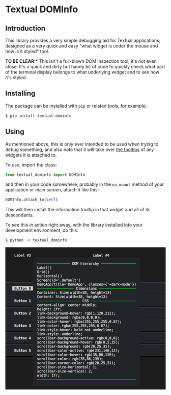 # Textual DOMInfo

## Introduction

This library provides a very simple debugging aid for Textual applications;
designed as a very quick and easy "what widget is under the mouse and how is
it styled" tool.

**TO BE CLEAR:*** This isn't a full-blown DOM inspection tool; it's not even
close. It's a quick and dirty but handy bit of code to quickly check what
part of the terminal display belongs to what underlying widget and to see
how it's styled.

## Installing

The package can be installed with `pip` or related tools, for example:

```sh
$ pip install textual-dominfo
```

## Using

As mentioned above, this is only ever intended to be used when trying to
debug something, and also note that it will take over [the
tooltips](https://textual.textualize.io/guide/widgets/#tooltips) of any
widgets it is attached to.

To use, import the class:

```python
from textual_dominfo import DOMInfo
```

and then in your code somewhere, probably in the `on_mount` method of your
application or main screen, attach it like this:

```python
DOMInfo.attach_to(self)
```

This will then install the information tooltip in that widget and all of its
descendants.

To see this in action right away, with the library installed into your
development environment, do this:

```sh
$ python -m textual_dominfo
```

![The library in action](images/textual-dominfo.png)

[//]: # (README.md ends here)

